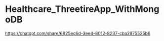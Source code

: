 # Healthcare_ThreetireApp_WithMongoDB
https://chatgpt.com/share/6825ec6d-3ee4-8012-8237-cba2875525b8
